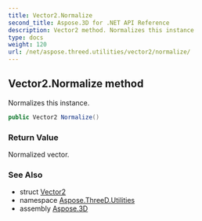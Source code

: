 ```yaml
---
title: Vector2.Normalize
second_title: Aspose.3D for .NET API Reference
description: Vector2 method. Normalizes this instance
type: docs
weight: 120
url: /net/aspose.threed.utilities/vector2/normalize/
---
```

## Vector2.Normalize method

Normalizes this instance.

```csharp
public Vector2 Normalize()
```

### Return Value

Normalized vector.

### See Also

* struct [Vector2](../)
* namespace [Aspose.ThreeD.Utilities](../../vector2/)
* assembly [Aspose.3D](../../../)


